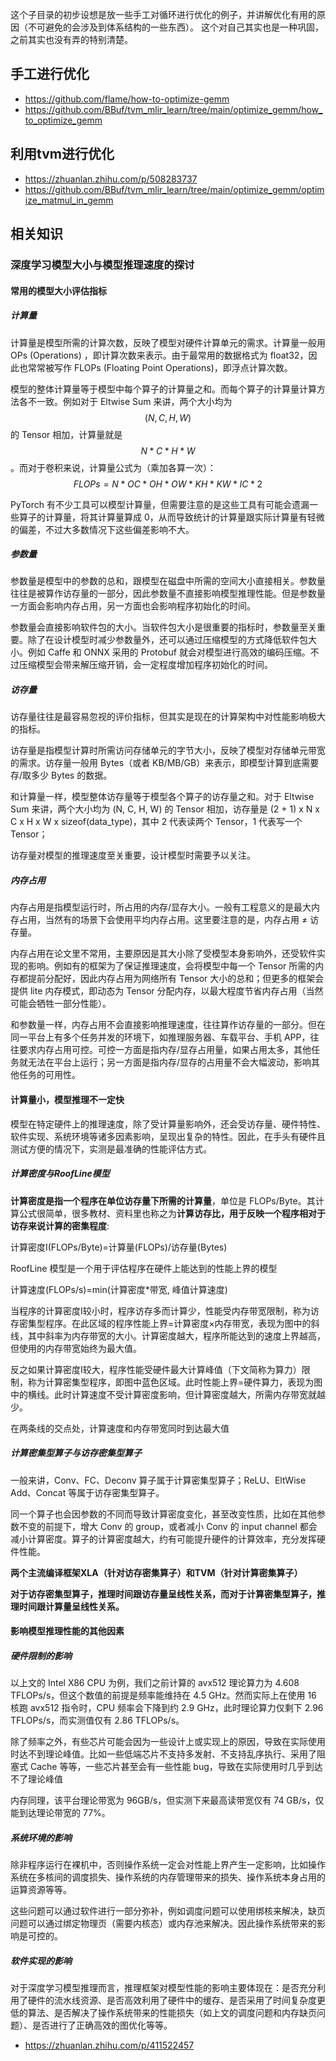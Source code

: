 这个子目录的初步设想是放一些手工对循环进行优化的例子，并讲解优化有用的原因（不可避免的会涉及到体系结构的一些东西）。
这个对自己其实也是一种巩固，之前其实也没有弄的特别清楚。

## 手工进行优化

- https://github.com/flame/how-to-optimize-gemm
- https://github.com/BBuf/tvm_mlir_learn/tree/main/optimize_gemm/how_to_optimize_gemm


## 利用tvm进行优化

- https://zhuanlan.zhihu.com/p/508283737
- https://github.com/BBuf/tvm_mlir_learn/tree/main/optimize_gemm/optimize_matmul_in_gemm

## 相关知识

### 深度学习模型大小与模型推理速度的探讨

#### 常用的模型大小评估指标

##### 计算量

计算量是模型所需的计算次数，反映了模型对硬件计算单元的需求。计算量一般用 OPs (Operations) ，即计算次数来表示。由于最常用的数据格式为 float32，因此也常常被写作 FLOPs (Floating Point Operations)，即浮点计算次数。

模型的整体计算量等于模型中每个算子的计算量之和。而每个算子的计算量计算方法各不一致。例如对于 Eltwise Sum 来讲，两个大小均为 $$(N, C, H, W)$$ 的 Tensor 相加，计算量就是 $$N*C*H*W$$。而对于卷积来说，计算量公式为（乘加各算一次）：$$FLOPs=N*OC*OH*OW*KH*KW*IC*2$$

PyTorch 有不少工具可以模型计算量，但需要注意的是这些工具有可能会遗漏一些算子的计算量，将其计算量算成 0，从而导致统计的计算量跟实际计算量有轻微的偏差，不过大多数情况下这些偏差影响不大。

##### 参数量

参数量是模型中的参数的总和，跟模型在磁盘中所需的空间大小直接相关。参数量往往是被算作访存量的一部分，因此参数量不直接影响模型推理性能。但是参数量一方面会影响内存占用，另一方面也会影响程序初始化的时间。

参数量会直接影响软件包的大小。当软件包大小是很重要的指标时，参数量至关重要。除了在设计模型时减少参数量外，还可以通过压缩模型的方式降低软件包大小。例如 Caffe 和 ONNX 采用的 Protobuf 就会对模型进行高效的编码压缩。不过压缩模型会带来解压缩开销，会一定程度增加程序初始化的时间。

##### 访存量

访存量往往是最容易忽视的评价指标，但其实是现在的计算架构中对性能影响极大的指标。

访存量是指模型计算时所需访问存储单元的字节大小，反映了模型对存储单元带宽的需求。访存量一般用 Bytes（或者 KB/MB/GB）来表示，即模型计算到底需要存/取多少 Bytes 的数据。

和计算量一样，模型整体访存量等于模型各个算子的访存量之和。对于 Eltwise Sum 来讲，两个大小均为 (N, C, H, W) 的 Tensor 相加，访存量是 (2 + 1) x N x C x H x W x sizeof(data_type)，其中 2 代表读两个 Tensor，1 代表写一个 Tensor；

访存量对模型的推理速度至关重要，设计模型时需要予以关注。

##### 内存占用

内存占用是指模型运行时，所占用的内存/显存大小。一般有工程意义的是最大内存占用，当然有的场景下会使用平均内存占用。这里要注意的是，内存占用 ≠ 访存量。

内存占用在论文里不常用，主要原因是其大小除了受模型本身影响外，还受软件实现的影响。例如有的框架为了保证推理速度，会将模型中每一个 Tensor 所需的内存都提前分配好，因此内存占用为网络所有 Tensor 大小的总和；但更多的框架会提供 lite 内存模式，即动态为 Tensor 分配内存，以最大程度节省内存占用（当然可能会牺牲一部分性能）。

和参数量一样，内存占用不会直接影响推理速度，往往算作访存量的一部分。但在同一平台上有多个任务并发的环境下，如推理服务器、车载平台、手机 APP，往往要求内存占用可控。可控一方面是指内存/显存占用量，如果占用太多，其他任务就无法在平台上运行；另一方面是指内存/显存的占用量不会大幅波动，影响其他任务的可用性。

#### 计算量小，模型推理不一定快

模型在特定硬件上的推理速度，除了受计算量影响外，还会受访存量、硬件特性、软件实现、系统环境等诸多因素影响，呈现出复杂的特性。因此，在手头有硬件且测试方便的情况下，实测是最准确的性能评估方式。

##### 计算密度与RoofLine模型

**计算密度是指一个程序在单位访存量下所需的计算量**，单位是 FLOPs/Byte。其计算公式很简单，很多教材、资料里也称之为**计算访存比，用于反映一个程序相对于访存来说计算的密集程度**: 

计算密度I(FLOPs/Byte)=计算量(FLOPs)/访存量(Bytes)

RoofLine 模型是一个用于评估程序在硬件上能达到的性能上界的模型

计算速度(FLOPs/s)=min(计算密度*带宽, 峰值计算速度)

当程序的计算密度I较小时，程序访存多而计算少，性能受内存带宽限制，称为访存密集型程序。在此区域的程序性能上界=计算密度×内存带宽，表现为图中的斜线，其中斜率为内存带宽的大小。计算密度越大，程序所能达到的速度上界越高，但使用的内存带宽始终为最大值。

反之如果计算密度I较大，程序性能受硬件最大计算峰值（下文简称为算力）限制，称为计算密集型程序，即图中蓝色区域。此时性能上界=硬件算力，表现为图中的横线。此时计算速度不受计算密度影响，但计算密度越大，所需内存带宽就越少。

在两条线的交点处，计算速度和内存带宽同时到达最大值

##### 计算密集型算子与访存密集型算子

一般来讲，Conv、FC、Deconv 算子属于计算密集型算子；ReLU、EltWise Add、Concat 等属于访存密集型算子。

同一个算子也会因参数的不同而导致计算密度变化，甚至改变性质，比如在其他参数不变的前提下，增大 Conv 的 group，或者减小 Conv 的 input channel 都会减小计算密度。算子的计算密度越大，约有可能提升硬件的计算效率，充分发挥硬件性能。

**两个主流编译框架XLA（针对访存密集算子）和TVM（针对计算密集算子）**

**对于访存密集型算子，推理时间跟访存量呈线性关系，而对于计算密集型算子，推理时间跟计算量呈线性关系。**

#### 影响模型推理性能的其他因素

##### 硬件限制的影响

以上文的 Intel X86 CPU 为例，我们之前计算的 avx512 理论算力为 4.608 TFLOPs/s，但这个数值的前提是频率能维持在 4.5 GHz。然而实际上在使用 16 核跑 avx512 指令时，CPU 频率会下降到约 2.9 GHz，此时理论算力仅剩下 2.96 TFLOPs/s，而实测值仅有 2.86 TFLOPs/s。

除了频率之外，有些芯片可能会因为一些设计上或实现上的原因，导致在实际使用时达不到理论峰值。比如一些低端芯片不支持多发射、不支持乱序执行、采用了阻塞式 Cache 等等，一些芯片甚至会有一些性能 bug，导致在实际使用时几乎到达不了理论峰值

内存同理，该平台理论带宽为 96GB/s，但实测下来最高读带宽仅有 74 GB/s，仅能到达理论带宽的 77%。

##### 系统环境的影响

除非程序运行在裸机中，否则操作系统一定会对性能上界产生一定影响，比如操作系统在多核间的调度损失、操作系统的内存管理带来的损失、操作系统本身占用的运算资源等等。

这些问题可以通过软件进行一部分弥补，例如调度问题可以使用绑核来解决，缺页问题可以通过绑定物理页（需要内核态）或内存池来解决。因此操作系统带来的影响是可控的。

##### 软件实现的影响

对于深度学习模型推理而言，推理框架对模型性能的影响主要体现在：是否充分利用了硬件的流水线资源、是否高效利用了硬件中的缓存、是否采用了时间复杂度更低的算法、是否解决了操作系统带来的性能损失（如上文的调度问题和内存缺页问题）、是否进行了正确高效的图优化等等。

- https://zhuanlan.zhihu.com/p/411522457